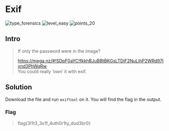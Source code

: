 # Exif

![type_forensics](https://img.shields.io/badge/type-forensics-red)
![level_easy](https://img.shields.io/badge/level-easy-green)
![points_20](https://img.shields.io/badge/points-20-blue)

## Intro
> If only the password were in the image?
>
>https://mega.nz/#!SDpF0aYC!fkkhBJuBBtBKGsLTDiF2NuLihP2WRd97Iynd3PhWqRw<br>
> You could really ‘own’ it with exif.

## Solution
Download the file and run `exiftool` on it. You will find the flag in the output.

### Flag
> flag{3l1t3_3x1f_4uth0r1ty_dud3br0}